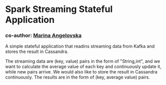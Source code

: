 # Spark Streaming Stateful Application
### co-author: [Marina Angelovska](https://github.com/marinaangelovska) 

A simple stateful application that readins streaming data from Kafka and stores the result in Cassandra.

The streaming data are (key, value) pairs in the form of "String,int", and we want to calculate the average value of each key and continuously update it, while new pairs arrive. We would also like to store the result in Cassandra continuously. The results are in the form of (key, average value) pairs.